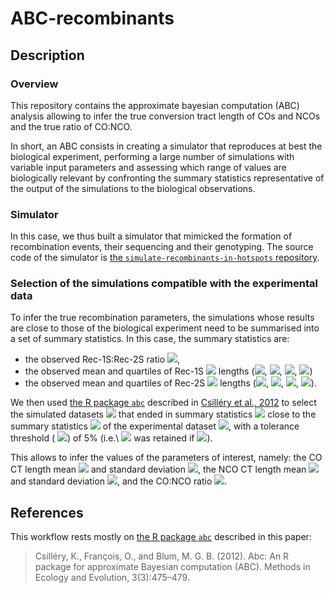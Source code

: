 # ABC-recombinants

## Description

### Overview 

This repository contains the approximate bayesian computation (ABC) analysis allowing to infer the true conversion tract length of COs and NCOs and the true ratio of CO:NCO.

In short, an ABC consists in creating a simulator that reproduces at best the biological experiment, performing a large number of simulations with variable input parameters and assessing which range of values are biologically relevant by confronting the summary statistics representative of the output of the simulations to the biological observations.


### Simulator 

In this case, we thus built a simulator that mimicked the formation of recombination events, their sequencing and their genotyping. 
The source code of the simulator is [the `simulate-recombinants-in-hotspots` repository](https://github.com/MaudGautier/simulate-recombinants-in-hotspots).


### Selection of the simulations compatible with the experimental data

To infer the true recombination parameters, the simulations whose results are close to those of the biological experiment need to be summarised into a set of summary statistics. 
In this case, the summary statistics are:

* the observed Rec-1S:Rec-2S ratio <img src="https://render.githubusercontent.com/render/math?math=r_{Rec-1S:Rec-2S}^{obs}">, 
* the observed mean and quartiles of Rec-1S <img src="https://render.githubusercontent.com/render/math?math=CT^{\star}"> lengths (<img src="https://render.githubusercontent.com/render/math?math=l_{Rec-1S}^{mean}">, <img src="https://render.githubusercontent.com/render/math?math=l_{Rec-1S}^{0.25}">, <img src="https://render.githubusercontent.com/render/math?math=l_{Rec-1S}^{0.5}">, <img src="https://render.githubusercontent.com/render/math?math=l_{Rec-1S}^{0.75}">) 
* the observed mean and quartiles of Rec-2S <img src="https://render.githubusercontent.com/render/math?math=CT^{\star}"> lengths (<img src="https://render.githubusercontent.com/render/math?math=l_{Rec-2S}^{mean}">, <img src="https://render.githubusercontent.com/render/math?math=l_{Rec-2S}^{0.25}">, <img src="https://render.githubusercontent.com/render/math?math=l_{Rec-2S}^{0.5}">, <img src="https://render.githubusercontent.com/render/math?math=l_{Rec-2S}^{0.75}">).

 
We then used [the R package `abc`](https://cran.r-project.org/web/packages/abc/index.html) described in [Csilléry et al., 2012](https://besjournals.onlinelibrary.wiley.com/doi/full/10.1111/j.2041-210X.2011.00179.x) to select the simulated datasets 
<img src="https://render.githubusercontent.com/render/math?math=\mathcal{D}^{*}"> that ended in summary statistics 
<img src="https://render.githubusercontent.com/render/math?math=\mathcal{S}^{*}"> close to the summary statistics 
<img src="https://render.githubusercontent.com/render/math?math=\mathcal{S}"> of the experimental dataset 
<img src="https://render.githubusercontent.com/render/math?math=\mathcal{D}">, with a tolerance threshold (
<img src="https://render.githubusercontent.com/render/math?math=\epsilon">) of 5\% (i.e.\ 
<img src="https://render.githubusercontent.com/render/math?math=\mathcal{D}^{*}"> was retained if 
<img src="https://render.githubusercontent.com/render/math?math=d(\mathcal{S}^{*}, \mathcal{S}) \leq \epsilon">).

This allows to infer the values of the parameters of interest, namely: the CO CT length mean
<img src="https://render.githubusercontent.com/render/math?math=m_{CO}"> and standard deviation 
<img src="https://render.githubusercontent.com/render/math?math=sd_{CO}">, the NCO CT length mean
<img src="https://render.githubusercontent.com/render/math?math=m_{NCO}"> and standard deviation
<img src="https://render.githubusercontent.com/render/math?math=sd_{NCO}">, and the CO:NCO ratio
<img src="https://render.githubusercontent.com/render/math?math=r_{CO:NCO}">.

## References

This workflow rests mostly on [the R package `abc`](https://cran.r-project.org/web/packages/abc/index.html) described in this paper:

> Csilléry, K., François, O., and Blum, M. G. B. (2012). Abc: An R package for approximate Bayesian computation (ABC). Methods in Ecology and Evolution, 3(3):475–479.



